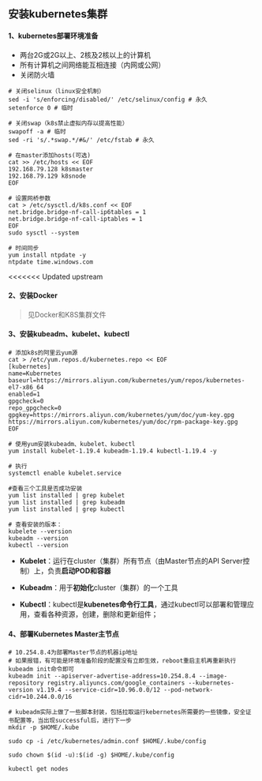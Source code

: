 ## 安装kubernetes集群

#### 1、kubernetes部署环境准备

* 两台2G或2G以上、2核及2核以上的计算机
* 所有计算机之间网络能互相连接（内网或公网）
* 关闭防火墙

```shell
# 关闭selinux（linux安全机制）
sed -i 's/enforcing/disabled/' /etc/selinux/config # 永久
setenforce 0 # 临时

# 关闭swap（k8s禁止虚拟内存以提高性能）
swapoff -a # 临时
sed -ri 's/.*swap.*/#&/' /etc/fstab # 永久

# 在master添加hosts(可选)
cat >> /etc/hosts << EOF
192.168.79.128 k8smaster
192.168.79.129 k8snode
EOF

# 设置网桥参数
cat > /etc/sysctl.d/k8s.conf << EOF
net.bridge.bridge-nf-call-ip6tables = 1
net.bridge.bridge-nf-call-iptables = 1
EOF
sudo sysctl --system

# 时间同步
yum install ntpdate -y
ntpdate time.windows.com
```

<<<<<<< Updated upstream
#### 2、安装Docker

> 见Docker和K8S集群文件

#### 3、安装kubeadm、kubelet、kubectl

```shell
# 添加k8s的阿里云yum源
cat > /etc/yum.repos.d/kubernetes.repo << EOF
[kubernetes]
name=Kubernetes
baseurl=https://mirrors.aliyun.com/kubernetes/yum/repos/kubernetes-el7-x86_64
enabled=1
gpgcheck=0
repo_gpgcheck=0
gpgkey=https://mirrors.aliyun.com/kubernetes/yum/doc/yum-key.gpg
https://mirrors.aliyun.com/kubernetes/yum/doc/rpm-package-key.gpg
EOF

# 使用yum安装kubeadm、kubelet、kubectl
yum install kubelet-1.19.4 kubeadm-1.19.4 kubectl-1.19.4 -y

# 执行
systemctl enable kubelet.service

#查看三个工具是否成功安装
yum list installed | grep kubelet
yum list installed | grep kubeadm
yum list installed | grep kubectl

# 查看安装的版本：
kubelete --version
kubeadm --version
kubectl --version
```

* **Kubelet**：运行在cluster（集群）所有节点（由Master节点的API Server控制）上，负责**启动POD和容器**

* **Kubeadm**：用于**初始化**cluster（集群）的一个工具

* **Kubectl**：kubectl是**kubenetes命令行工具**，通过kubectl可以部署和管理应用，查看各种资源，创建，删除和更新组件；

#### 4、部署Kubernetes Master主节点

```shell
# 10.254.8.4为部署Master节点的机器ip地址
# 如果报错，有可能是环境准备阶段的配置没有立即生效，reboot重启主机再重新执行kubeadm init命令即可
kubeadm init --apiserver-advertise-address=10.254.8.4 --image-repository registry.aliyuncs.com/google_containers --kubernetes-version v1.19.4 --service-cidr=10.96.0.0/12 --pod-network-cidr=10.244.0.0/16

# kubeadm实际上做了一些脚本封装，包括拉取运行kebernetes所需要的一些镜像，安全证书配置等，当出现successful后，进行下一步
mkdir -p $HOME/.kube 

sudo cp -i /etc/kubernetes/admin.conf $HOME/.kube/config

sudo chown $(id -u):$(id -g) $HOME/.kube/config

kubectl get nodes
```

